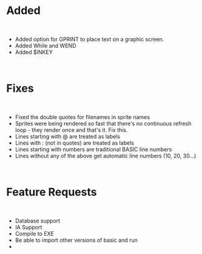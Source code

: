 # Added

<BR>

- Added option for GPRINT to place text on a graphic screen.<BR>
- Added While and WEND
- Added $INKEY
<BR>

# Fixes

<BR>

- Fixed the double quotes for filenames in sprite names
- Sprites were being rendered so fast that there's no continuous refresh loop - they render once and that's it. Fix this.
- Lines starting with @ are treated as labels
- Lines with : (not in quotes) are treated as labels
- Lines starting with numbers are traditional BASIC line numbers
- Lines without any of the above get automatic line numbers (10, 20, 30...)

<BR>

# Feature Requests

<BR>

- Database support
- IA Support
- Compile to EXE
- Be able to import other versions of basic and run
- 
